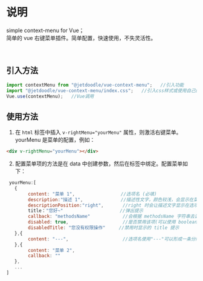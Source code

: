 # 说明

simple context-menu for Vue；  
简单的 vue 右键菜单插件。简单配置，快速使用，不失灵活性。

<br>

## 引入方法

```JavaScript
import contextMenu from "@jetdoodle/vue-context-menu";   //引入功能
import "@jetdoodle/vue-context-menu/index.css";   //引入css样式或使用自己的样式
Vue.use(contextMenu);   //Vue调用
```

## 使用方法

1. 在 `html` 标签中插入 `v-rightMenu="yourMenu"` 属性，则激活右键菜单。yourMenu 是菜单的配置，例如：

```html
<div v-rightMenu="yourMenu"></div>
```

2. 配置菜单项的方法是在 data 中创建参数，然后在标签中绑定。配置菜单如下：

```JavaScript
 yourMenu:[
   {
        content: "菜单 1",                 //选项名 (必填)
        description:"描述 1",              //描述性文字，颜色较浅，会显示在菜单的下一行或右侧
        descriptionPosition:"right",       //right 时会让描述文字显示在选项名的右侧，如果没有此属性或值不为 right，则描述文字会显示在下一行
        title："您好~"                     //弹出提示
        callback: "methodsName"            //会根据 methodsName 字符串去调用当前 Vue 组件的 methods 中的方法
        disabled: true,                    //是否禁用该项(可以使用 boolean 或者判断式，如：1 > 0)
        disabledTitle: "您没有权限操作"     //禁用时显示的 title 提示
   },{
        content: "---",                    //选项名使用"---"可以形成一条分隔线
   },{
        content: "菜单 2",
        callback: ""
   },
   ...
]
```
